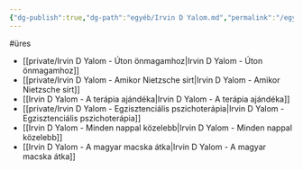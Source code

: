 ```yaml
---
{"dg-publish":true,"dg-path":"egyéb/Irvin D Yalom.md","permalink":"/egyeb/irvin-d-yalom/"}
---
```


#üres 

- [[private/Irvin D Yalom - Úton önmagamhoz\|Irvin D Yalom - Úton önmagamhoz]]
- [[private/Irvin D Yalom - Amikor Nietzsche sírt\|Irvin D Yalom - Amikor Nietzsche sírt]]
- [[Irvin D Yalom - A terápia ajándéka\|Irvin D Yalom - A terápia ajándéka]]
- [[private/Irvin D Yalom - Egzisztenciális pszichoterápia\|Irvin D Yalom - Egzisztenciális pszichoterápia]]
- [[Irvin D Yalom - Minden nappal közelebb\|Irvin D Yalom - Minden nappal közelebb]]
- [[Irvin D Yalom - A magyar macska átka\|Irvin D Yalom - A magyar macska átka]]
